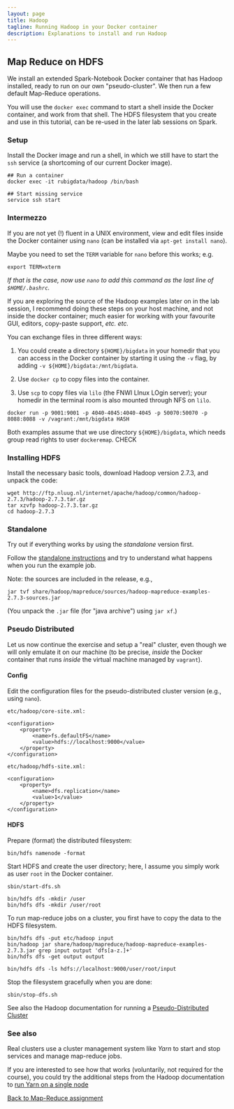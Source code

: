 ```yaml
---
layout: page
title: Hadoop
tagline: Running Hadoop in your Docker container
description: Explanations to install and run Hadoop
---
```


## Map Reduce on HDFS

We install an extended Spark-Notebook Docker container that has Hadoop installed, ready to run on our own "pseudo-cluster".
We then run a few default Map-Reduce operations.

You will use the `docker exec` command to start a shell inside the Docker container, and work from that shell.
The HDFS filesystem that you create and use in this tutorial, can be re-used in the later lab sessions on Spark.

### Setup

Install the Docker image and run a shell, in which we still have to start the `ssh` service 
(a shortcoming of our current Docker image).


```
## Run a container
docker exec -it rubigdata/hadoop /bin/bash

## Start missing service
service ssh start

```

### Intermezzo

If you are not yet (!) fluent in a UNIX environment, view and edit files inside the Docker container using `nano` 
(can be installed via `apt-get install nano`).

Maybe you need to set the `TERM` variable for `nano` before this works; e.g.

```
export TERM=xterm
```

_If that is the case, now use `nano` to add this command as the last line of `$HOME/.bashrc`._ 

If you are exploring the source of the Hadoop examples later on in the lab session, I recommend doing these steps 
on your host machine, and not inside the docker container; much easier for working with your favourite GUI, editors, 
copy-paste support, _etc. etc._

You can exchange files in three different ways:

1. You could create a directory `${HOME}/bigdata` in your homedir that you can access in the Docker container
by starting it using the `-v` flag, by adding `-v ${HOME}/bigdata:/mnt/bigdata`. 

2. Use `docker cp` to copy files into the container.

3. Use `scp` to copy files via `lilo` (the FNWI LInux LOgin server); your homedir in the terminal room
is also mounted through NFS on `lilo`. 


```
docker run -p 9001:9001 -p 4040-4045:4040-4045 -p 50070:50070 -p 8088:8088 -v /vagrant:/mnt/bigdata HASH
```

Both examples assume that we use directory `${HOME}/bigdata`, which needs group read rights to user `dockeremap`.
CHECK
 

### Installing HDFS

Install the necessary basic tools, download Hadoop version 2.7.3, and unpack the code:

```
wget http://ftp.nluug.nl/internet/apache/hadoop/common/hadoop-2.7.3/hadoop-2.7.3.tar.gz
tar xzvfp hadoop-2.7.3.tar.gz
cd hadoop-2.7.3
```

### Standalone

Try out if everything works by using the _standalone_ version first.

Follow the
[standalone instructions](https://hadoop.apache.org/docs/r2.7.3/hadoop-project-dist/hadoop-common/SingleCluster.html#Standalone_Operation) and try to understand what happens when you run the example job.

Note: the sources are included in the release, e.g.,

```
jar tvf share/hadoop/mapreduce/sources/hadoop-mapreduce-examples-2.7.3-sources.jar
```

(You unpack the `.jar` file (for "java archive") using `jar xf`.)

### Pseudo Distributed

Let us now continue the exercise and setup a "real" cluster, even though we will only emulate it on our machine 
(to be precise, _inside_ the Docker container that runs _inside_ the virtual machine managed by `vagrant`).

#### Config

Edit the configuration files for the pseudo-distributed cluster version (e.g., using `nano`).

`etc/hadoop/core-site.xml:`

```
<configuration>
    <property>
        <name>fs.defaultFS</name>
        <value>hdfs://localhost:9000</value>
    </property>
</configuration>
```

`etc/hadoop/hdfs-site.xml:`

```
<configuration>
    <property>
        <name>dfs.replication</name>
        <value>1</value>
    </property>
</configuration>
```

#### HDFS

Prepare (format) the distributed filesystem:

```
bin/hdfs namenode -format
```

Start HDFS and create the user directory; here, I assume you simply work as user `root` in the Docker container.


```
sbin/start-dfs.sh

bin/hdfs dfs -mkdir /user
bin/hdfs dfs -mkdir /user/root

```

To run map-reduce jobs on a cluster, you first have to copy the data to the HDFS filesystem.


```
bin/hdfs dfs -put etc/hadoop input
bin/hadoop jar share/hadoop/mapreduce/hadoop-mapreduce-examples-2.7.3.jar grep input output 'dfs[a-z.]+'
bin/hdfs dfs -get output output

bin/hdfs dfs -ls hdfs://localhost:9000/user/root/input
```

Stop the filesystem gracefully when you are done:


```
sbin/stop-dfs.sh
```

See also the Hadoop documentation for running a
[Pseudo-Distributed Cluster](https://hadoop.apache.org/docs/r2.7.3/hadoop-project-dist/hadoop-common/SingleCluster.html#Pseudo-Distributed_Operation)

### See also

Real clusters use a cluster management system like _Yarn_ to start and stop services and manage map-reduce jobs.

If you are interested to see how that works (voluntarily, not required for the course), 
you could try the additional steps from the Hadoop documentation to
[run Yarn on a single node](https://hadoop.apache.org/docs/r2.7.3/hadoop-project-dist/hadoop-common/SingleCluster.html#YARN_on_a_Single_Node)


[Back to Map-Reduce assignment](../assignments/A2-mapreduce.html)
